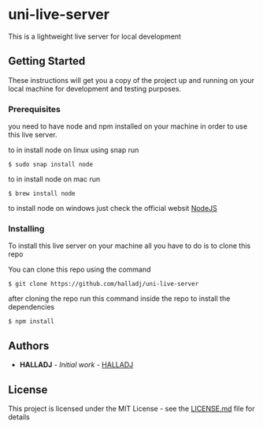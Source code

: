 # uni-live-server

This is a lightweight live server for local development

## Getting Started

These instructions will get you a copy of the project up and running on your local machine for development and testing purposes.

### Prerequisites

you need to have node and npm installed on your machine in order to use this live server.

to in install node on linux using snap run
```
$ sudo snap install node 
```

to in install node on mac run
```
$ brew install node
```
to install node on windows just check the official websit
[NodeJS](https://nodejs.org/en/download/)


### Installing

To install this live server on your machine all you have to do is to clone this repo

You can clone this repo using the command

```
$ git clone https://github.com/halladj/uni-live-server
```

after cloning the repo run this command inside the repo to install the dependencies

```
$ npm install
```

## Authors

* **HALLADJ** - *Initial work* - [HALLADJ](https://github.com/halladj)


## License

This project is licensed under the MIT License - see the [LICENSE.md](LICENSE.md) file for details

